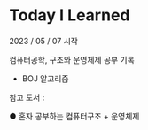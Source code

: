 # Today I Learned

2023 / 05 / 07 시작

컴퓨터공학, 구조와 운영체제 공부 기록

+ BOJ 알고리즘


참고 도서 : 

● 혼자 공부하는 컴퓨터구조 + 운영체제
